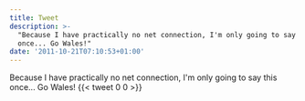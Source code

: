 ```yaml
---
title: Tweet
description: >-
  "Because I have practically no net connection, I'm only going to say this
  once... Go Wales!"
date: '2011-10-21T07:10:53+01:00'
---
```

Because I have practically no net connection, I'm only going to say this once... Go Wales!
      {{< tweet 0 0 >}}
    
